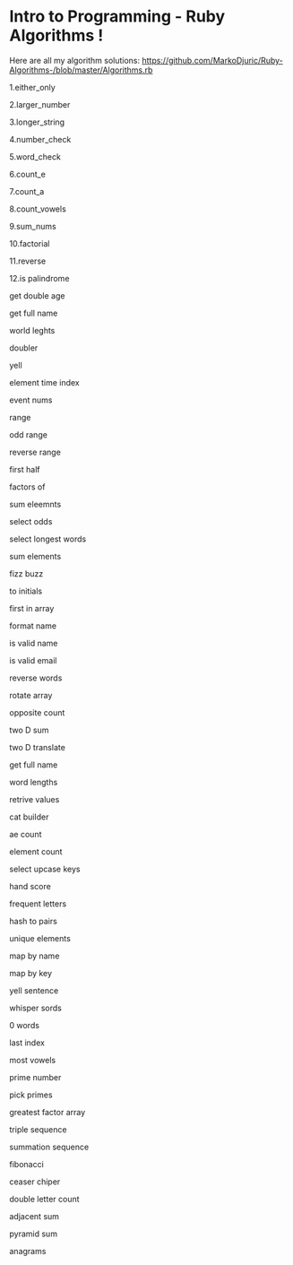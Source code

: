 #  Intro to Programming  - Ruby Algorithms !

Here are all my algorithm solutions: https://github.com/MarkoDjuric/Ruby-Algorithms-/blob/master/Algorithms.rb
 
1.either_only

2.larger_number

3.longer_string

4.number_check

5.word_check

6.count_e

7.count_a

8.count_vowels

9.sum_nums

10.factorial

11.reverse

12.is palindrome

get double age

get full name

world leghts

doubler

yell

element time index

event nums

range

odd range

reverse range

first half

factors of

sum eleemnts

select odds

select longest words

sum elements

fizz buzz

to initials

first in array

format name

is valid name

is valid email

reverse words

rotate array

opposite count

two D sum

two D translate

get full name

word lengths

retrive values

cat builder

ae count

element count

select upcase keys

hand score

frequent letters

hash to pairs

unique elements

map by name

map by key

yell sentence

whisper sords

0 words

last index

most vowels

prime number

pick primes

greatest factor array

triple sequence

summation sequence

fibonacci

ceaser chiper

double letter count

adjacent sum

pyramid sum

anagrams









